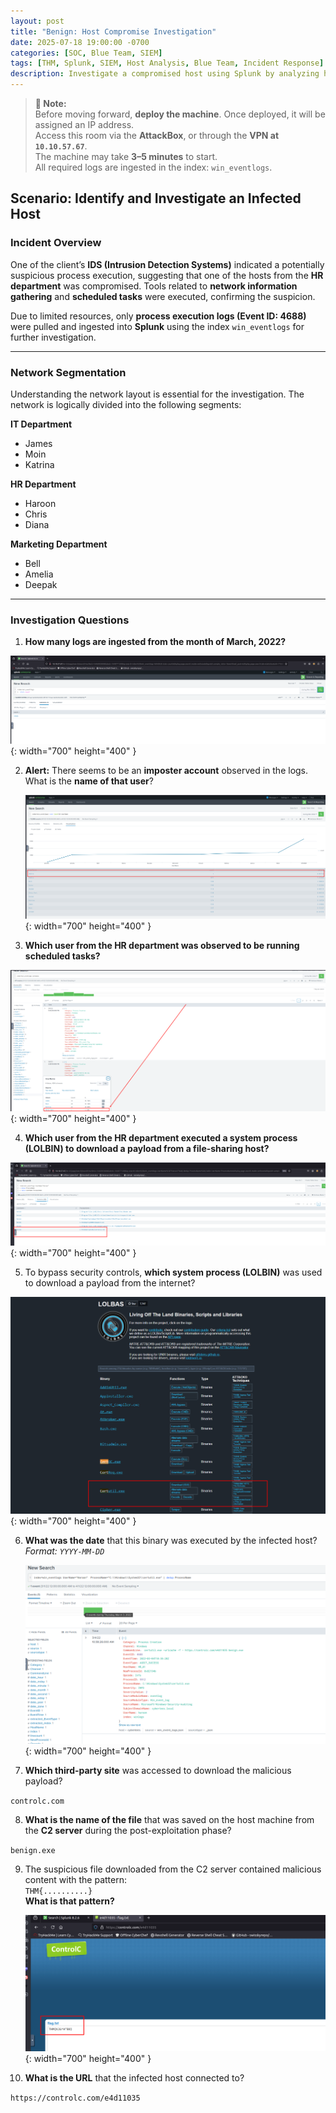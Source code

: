 ```yaml
---
layout: post
title: "Benign: Host Compromise Investigation"
date: 2025-07-18 19:00:00 -0700
categories: [SOC, Blue Team, SIEM]
tags: [THM, Splunk, SIEM, Host Analysis, Blue Team, Incident Response]
description: Investigate a compromised host using Splunk by analyzing host-centric logs to detect suspicious process execution.
---
```


> **📝 Note:**  
> Before moving forward, **deploy the machine**. Once deployed, it will be assigned an IP address.  
> Access this room via the **AttackBox**, or through the **VPN at `10.10.57.67`**.  
> The machine may take **3–5 minutes** to start.  
> All required logs are ingested in the index: `win_eventlogs`.

## Scenario: Identify and Investigate an Infected Host

### Incident Overview

One of the client’s **IDS (Intrusion Detection Systems)** indicated a potentially suspicious process execution, suggesting that one of the hosts from the **HR department** was compromised. Tools related to **network information gathering** and **scheduled tasks** were executed, confirming the suspicion.

Due to limited resources, only **process execution logs (Event ID: 4688)** were pulled and ingested into **Splunk** using the index `win_eventlogs` for further investigation.

---

### Network Segmentation

Understanding the network layout is essential for the investigation. The network is logically divided into the following segments:

**IT Department**
- James  
- Moin  
- Katrina  

**HR Department**
- Haroon  
- Chris  
- Diana  

**Marketing Department**
- Bell  
- Amelia  
- Deepak  

---

### Investigation Questions

1. **How many logs are ingested from the month of March, 2022?**

![Desktop View](/assets/img/Benign/1.png){: width="700" height="400" }

2. **Alert:** There seems to be an **imposter account** observed in the logs.  
   What is the **name of that user**?

   ![Desktop View](/assets/img/Benign/2.png){: width="700" height="400" }

3. **Which user from the HR department was observed to be running scheduled tasks?**

![Desktop View](/assets/img/Benign/3.png){: width="700" height="400" }

4. **Which user from the HR department executed a system process (LOLBIN) to download a payload from a file-sharing host?**

![Desktop View](/assets/img/Benign/4.png){: width="700" height="400" }

5. To bypass security controls, **which system process (LOLBIN)** was used to download a payload from the internet?

![Desktop View](/assets/img/Benign/5.png){: width="700" height="400" }

6. **What was the date** that this binary was executed by the infected host?  
   _Format: `YYYY-MM-DD`_

   ![Desktop View](/assets/img/Benign/6.png){: width="700" height="400" }

7. **Which third-party site** was accessed to download the malicious payload?

`controlc.com`

8. **What is the name of the file** that was saved on the host machine from the **C2 server** during the post-exploitation phase?

`benign.exe`

9. The suspicious file downloaded from the C2 server contained malicious content with the pattern:  
   `THM{..........}`  
   **What is that pattern?**

   ![Desktop View](/assets/img/Benign/7.png){: width="700" height="400" }

10. **What is the URL** that the infected host connected to?

`https://controlc.com/e4d11035`